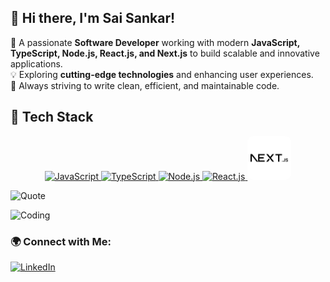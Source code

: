 ## 👋 Hi there, I'm Sai Sankar!  
🚀 A passionate **Software Developer** working with modern **JavaScript, TypeScript, Node.js, React.js, and Next.js** to build scalable and innovative applications.  
💡 Exploring **cutting-edge technologies** and enhancing user experiences.  
🎯 Always striving to write clean, efficient, and maintainable code.

## 🚀 Tech Stack  
<p align="center">
  <a href="https://developer.mozilla.org/en-US/docs/Web/JavaScript" target="_blank">
    <img src="https://cdn.worldvectorlogo.com/logos/javascript-1.svg" alt="JavaScript" width="60" height="60"/>
  </a>
  <a href="https://www.typescriptlang.org/" target="_blank">
    <img src="https://cdn.worldvectorlogo.com/logos/typescript.svg" alt="TypeScript" width="60" height="60"/>
  </a>
  <a href="https://nodejs.org/" target="_blank">
    <img src="https://cdn.worldvectorlogo.com/logos/nodejs-icon.svg" alt="Node.js" width="60" height="60"/>
  </a>
  <a href="https://react.dev/" target="_blank">
    <img src="https://cdn.worldvectorlogo.com/logos/react-2.svg" alt="React.js" width="60" height="60"/>
  </a>
  <a href="https://nextjs.org/" target="_blank">
  <img src="https://raw.githubusercontent.com/devicons/devicon/master/icons/nextjs/nextjs-original-wordmark.svg" 
       alt="Next.js" width="60" height="60" style="background-color:white; padding:5px; border-radius:10px;"/>
</a>

</p>



![Quote](https://quotes-github-readme.vercel.app/api?type=horizontal)
 
![Coding](https://media.giphy.com/media/qgQUggAC3Pfv687qPC/giphy.gif)

### 🌍 Connect with Me:
[![LinkedIn](https://img.shields.io/badge/LinkedIn-blue?style=for-the-badge&logo=linkedin)]([https://www.linkedin.com/in/your-profile/](https://www.linkedin.com/in/saisankar-s-r-896a39150/))


